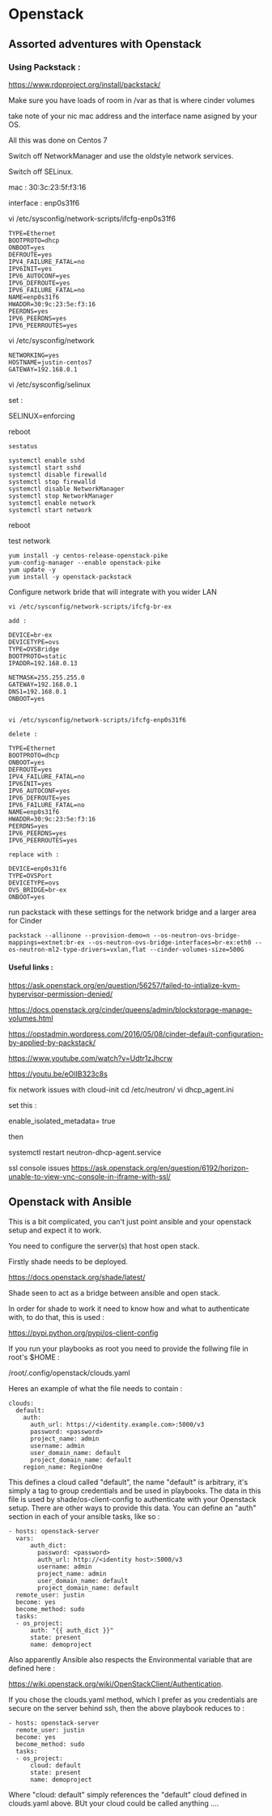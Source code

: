 # Openstack
## Assorted adventures with Openstack

### Using Packstack :

https://www.rdoproject.org/install/packstack/

Make sure you have loads of room in /var as that is where cinder volumes

take note of your nic mac address and the interface name asigned by your OS.

All this was done on Centos 7

Switch off NetworkManager and use the oldstyle network services.

Switch off SELinux.

mac : 30:3c:23:5f:f3:16

interface : enp0s31f6 

vi /etc/sysconfig/network-scripts/ifcfg-enp0s31f6
```
TYPE=Ethernet
BOOTPROTO=dhcp
ONBOOT=yes
DEFROUTE=yes
IPV4_FAILURE_FATAL=no
IPV6INIT=yes
IPV6_AUTOCONF=yes
IPV6_DEFROUTE=yes
IPV6_FAILURE_FATAL=no
NAME=enp0s31f6
HWADDR=30:9c:23:5e:f3:16
PEERDNS=yes
IPV6_PEERDNS=yes
IPV6_PEERROUTES=yes
```

vi /etc/sysconfig/network

```
NETWORKING=yes
HOSTNAME=justin-centos7
GATEWAY=192.168.0.1
```


vi /etc/sysconfig/selinux

set : 

SELINUX=enforcing

reboot

```
sestatus

systemctl enable sshd
systemctl start sshd
systemctl disable firewalld
systemctl stop firewalld
systemctl disable NetworkManager
systemctl stop NetworkManager
systemctl enable network
systemctl start network
```

reboot

test network


```
yum install -y centos-release-openstack-pike
yum-config-manager --enable openstack-pike
yum update -y
yum install -y openstack-packstack
```

Configure network bride that will integrate with you wider LAN

```
vi /etc/sysconfig/network-scripts/ifcfg-br-ex

add : 

DEVICE=br-ex
DEVICETYPE=ovs
TYPE=OVSBridge
BOOTPROTO=static
IPADDR=192.168.0.13
 
NETMASK=255.255.255.0
GATEWAY=192.168.0.1
DNS1=192.168.0.1
ONBOOT=yes


vi /etc/sysconfig/network-scripts/ifcfg-enp0s31f6

delete : 

TYPE=Ethernet
BOOTPROTO=dhcp
ONBOOT=yes
DEFROUTE=yes
IPV4_FAILURE_FATAL=no
IPV6INIT=yes
IPV6_AUTOCONF=yes
IPV6_DEFROUTE=yes
IPV6_FAILURE_FATAL=no
NAME=enp0s31f6
HWADDR=30:9c:23:5e:f3:16
PEERDNS=yes
IPV6_PEERDNS=yes
IPV6_PEERROUTES=yes

replace with :

DEVICE=enp0s31f6
TYPE=OVSPort
DEVICETYPE=ovs
OVS_BRIDGE=br-ex
ONBOOT=yes
```

run packstack with these settings for the network bridge and a larger area for Cinder

``` 
packstack --allinone --provision-demo=n --os-neutron-ovs-bridge-mappings=extnet:br-ex --os-neutron-ovs-bridge-interfaces=br-ex:eth0 --os-neutron-ml2-type-drivers=vxlan,flat --cinder-volumes-size=500G
```


#### Useful links : 

https://ask.openstack.org/en/question/56257/failed-to-intialize-kvm-hypervisor-permission-denied/

https://docs.openstack.org/cinder/queens/admin/blockstorage-manage-volumes.html

https://opstadmin.wordpress.com/2016/05/08/cinder-default-configuration-by-applied-by-packstack/

https://www.youtube.com/watch?v=Udtr1zJhcrw

https://youtu.be/eOlIB323c8s


fix network issues with cloud-init
cd /etc/neutron/
vi dhcp_agent.ini

set this :

enable_isolated_metadata= true

then
 
systemctl restart neutron-dhcp-agent.service

ssl console issues
https://ask.openstack.org/en/question/6192/horizon-unable-to-view-vnc-console-in-iframe-with-ssl/


## Openstack with Ansible

This is a bit complicated, you can't just point ansible and your openstack setup and expect it to work. 

You need to configure the server(s) that host open stack.

Firstly shade needs to be deployed.

https://docs.openstack.org/shade/latest/

Shade seen to act as a bridge between ansible and open stack. 

In order for shade to work it need to know how and what to authenticate with, to do that, this is used : 

https://pypi.python.org/pypi/os-client-config

If you run your playbooks as root you need to provide the follwing file in root's $HOME :

/root/.config/openstack/clouds.yaml

Heres an example of what the file needs to contain :

```
clouds:
  default:
    auth:
      auth_url: https://<identity.example.com>:5000/v3
      password: <password>
      project_name: admin
      username: admin
      user_domain_name: default
      project_domain_name: default
    region_name: RegionOne
```

This defines a cloud called "default", the name "default" is arbitrary, it's simply a tag to group credentials and be used in playbooks.
The data in this file is used by shade/os-client-config to authenticate with your Openstack setup. There are other ways to provide this data.
You can define an "auth" section in each of your ansible tasks, like so :


```
- hosts: openstack-server
  vars:
      auth_dict:
        password: <password>
        auth_url: http://<identity host>:5000/v3
        username: admin
        project_name: admin
        user_domain_name: default
        project_domain_name: default
  remote_user: justin
  become: yes
  become_method: sudo
  tasks:
  - os_project:
      auth: "{{ auth_dict }}"
      state: present
      name: demoproject
```

Also apparently Ansible also respects the Environmental variable that are defined here : 

https://wiki.openstack.org/wiki/OpenStackClient/Authentication.

If you chose the clouds.yaml method, which I prefer as you credentials are secure on the server behind ssh, then the above playbook reduces to : 

```asciidoc
- hosts: openstack-server
  remote_user: justin
  become: yes
  become_method: sudo
  tasks:
  - os_project:
      cloud: default
      state: present
      name: demoproject
```

Where "cloud: default" simply references the "default" cloud defined in clouds.yaml above. BUt your cloud could be called anything ....